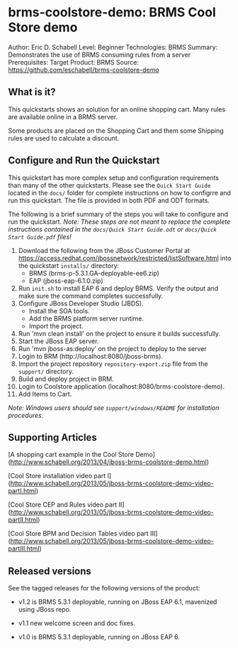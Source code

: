 brms-coolstore-demo: BRMS Cool Store demo
=========================================
Author: Eric D. Schabell
Level: Beginner
Technologies: BRMS
Summary: Demonstrates the use of BRMS consuming rules from a server
Prerequisites: 
Target Product: BRMS
Source: <https://github.com/eschabell/brms-coolstore-demo>

What is it?
-----------

This quickstarts shows an solution for an online shopping cart. Many rules are available online in a BRMS server.

Some products are placed on the Shopping Cart and them some Shipping rules are used to calculate a discount.

Configure and Run the Quickstart
-------------------

This quickstart has more complex setup and configuration requirements than many of the other quickstarts. Please see the `Quick Start Guide` located in the `docs/` folder for complete instructions on how to configrre and run this quickstart. The file is provided in both PDF and ODT formats.

The following is a brief summary of the steps you will take to configure and run the quickstart. _Note: These steps are not meant to replace the complete instructions contained in the `docs/Quick Start Guide.odt` or `docs/Quick Start Guide.pdf` files!_

1. Download the following from the JBoss Customer Portal at <https://access.redhat.com/jbossnetwork/restricted/listSoftware.html> into the quickstart `installs/` directory:
    * BRMS (brms-p-5.3.1.GA-deployable-ee6.zip)	
    * EAP (jboss-eap-6.1.0.zip)
2. Run `init.sh` to install EAP 6 and deploy BRMS. Verify the output and make sure the command completes successfully.
3. Configure JBoss Developer Studio (JBDS).
    * Install the SOA tools.
    * Add the BRMS platform server runtime.
    * Import the project.
4. Run 'mvn clean install' on the project to ensure it builds successfully.
5. Start the JBoss EAP server.
6. Run 'mvn jboss-as:deploy' on the project to deploy to the server
7. Login to BRM (http://localhost:8080/jboss-brms).
8. Import the project repository `repository-export.zip` file from the `support/` directory.
9. Build and deploy project in BRM.
9. Login to Coolstore application (localhost:8080/brms-coolstore-demo).
10. Add Items to Cart.

_Note: Windows users should see `support/windows/README` for installation procedures._

Supporting Articles
-------------------

[A shopping cart example in the Cool Store Demo] (http://www.schabell.org/2013/04/jboss-brms-coolstore-demo.html)

[Cool Store installation video part I] (http://www.schabell.org/2013/05/jboss-brms-coolstore-demo-video-partI.html)

[Cool Store CEP and Rules video part II] (http://www.schabell.org/2013/05/jboss-brms-coolstore-demo-video-partII.html)

[Cool Store BPM and Decision Tables video part III] (http://www.schabell.org/2013/05/jboss-brms-coolstore-demo-video-partIII.html)


Released versions
-----------------

See the tagged releases for the following versions of the product:

- v1.2 is BRMS 5.3.1 deployable, running on JBoss EAP 6.1, mavenized using JBoss repo. 

- v1.1 new welcome screen and doc fixes.

- v1.0 is BRMS 5.3.1 deployable, running on JBoss EAP 6.
